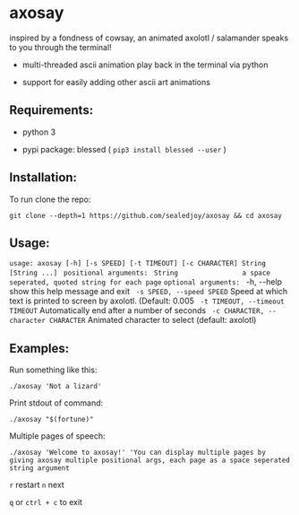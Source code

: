 # axosay
 inspired by a fondness of cowsay, 
 an animated axolotl / salamander speaks to you through the terminal!

 - multi-threaded ascii animation play back in the terminal via python
 
 - support for easily adding other ascii art animations
        
## Requirements:

- python 3

- pypi package: blessed ( `pip3 install blessed --user` )

## Installation:

To run clone the repo:

`git clone --depth=1 https://github.com/sealedjoy/axosay && cd axosay` 


## Usage:

`usage: axosay [-h] [-s SPEED] [-t TIMEOUT] [-c CHARACTER] String [String ...]
`
`positional arguments:`
`  String                a space seperated, quoted string for each page
`
`optional arguments:
`  -h, --help            show this help message and exit
`  -s SPEED, --speed SPEED
`                        Speed at which text is printed to screen by axolotl. (Default: 0.005
`  -t TIMEOUT, --timeout TIMEOUT
`                        Automatically end after a number of seconds
`  -c CHARACTER, --character CHARACTER
`                        Animated character to select (default: axolotl)
                        
## Examples:

Run something like this:
 
`./axosay 'Not a lizard'`

Print stdout of command:

`./axosay "$(fortune)"`

Multiple pages of speech:
 
`./axosay 'Welcome to axosay!' 'You can display multiple pages by giving axosay multiple positional args, each page as a space seperated string argument `

`r` restart `n` next

``q`` or ``ctrl + c`` to exit
 
 


